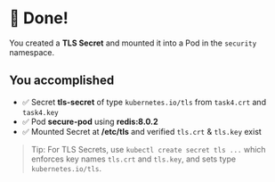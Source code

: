 # 🎉 Done!

You created a **TLS Secret** and mounted it into a Pod in the `security` namespace.

## You accomplished
- ✅ Secret **tls-secret** of type `kubernetes.io/tls` from `task4.crt` and `task4.key`
- ✅ Pod **secure-pod** using **redis:8.0.2**
- ✅ Mounted Secret at **/etc/tls** and verified `tls.crt` & `tls.key` exist

> Tip: For TLS Secrets, use `kubectl create secret tls ...` which enforces key names `tls.crt` and `tls.key`, and sets type `kubernetes.io/tls`.
